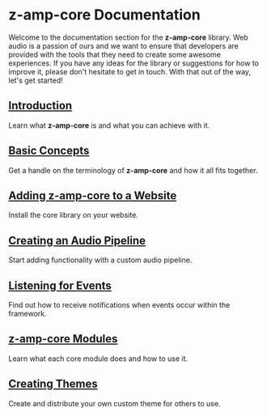 # z-amp-core Documentation

Welcome to the documentation section for the **z-amp-core** library. Web audio is a passion of ours and we want to ensure that developers are provided with the tools that they need to create some awesome experiences. If you have any ideas for the library or suggestions for how to improve it, please don't hesitate to get in touch. With that out of the way, let's get started!

## [Introduction](./static/INTRO.md)
Learn what **z-amp-core** is and what you can achieve with it.
## [Basic Concepts](./static/CONCEPTS.md)
Get a handle on the terminology of **z-amp-core** and how it all fits together.
## [Adding **z-amp-core** to a Website](./static/INSTALLATION.md)
Install the core library on your website.
## [Creating an Audio Pipeline](./static/INITIALISING.md)
Start adding functionality with a custom audio pipeline.
## [Listening for Events](./static/EVENTS.md)
Find out how to receive notifications when events occur within the framework.
## [**z-amp-core** Modules](./static/MODULES.md)
Learn what each core module does and how to use it.
## [Creating Themes](./static/CREATE_THEME.md)
Create and distribute your own custom theme for others to use.